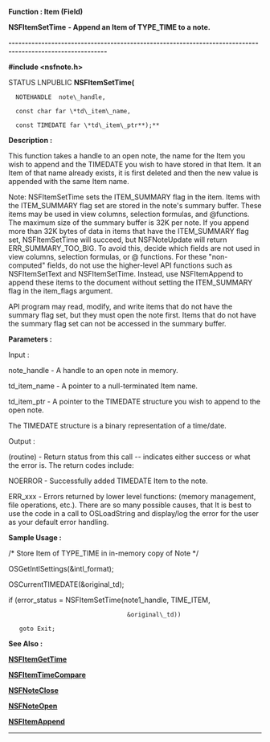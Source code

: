 




<!--
 /\* Font Definitions \*/
 @font-face
 {font-family:Courier;
 panose-1:2 7 4 9 2 2 5 2 4 4;}
@font-face
 {font-family:"Tms Rmn";
 panose-1:2 2 6 3 4 5 5 2 3 4;}
@font-face
 {font-family:Helv;
 panose-1:2 11 6 4 2 2 2 3 2 4;}
@font-face
 {font-family:"Cambria Math";
 panose-1:2 4 5 3 5 4 6 3 2 4;}
 /\* Style Definitions \*/
 p.MsoNormal, li.MsoNormal, div.MsoNormal
 {margin-top:0cm;
 margin-right:0cm;
 margin-bottom:8.0pt;
 margin-left:0cm;
 line-height:107%;
 font-size:11.0pt;
 font-family:"Calibri",sans-serif;}
.MsoChpDefault
 {font-size:11.0pt;}
.MsoPapDefault
 {margin-bottom:8.0pt;
 line-height:107%;}
 /\* Page Definitions \*/
 @page WordSection1
 {size:612.0pt 792.0pt;
 margin:72.0pt 72.0pt 72.0pt 72.0pt;}
div.WordSection1
 {page:WordSection1;}
-->




 


**Function : Item (Field)**



**NSFItemSetTime** **- Append an
Item of TYPE\_TIME to a note.**


**----------------------------------------------------------------------------------------------------------**



**#include <nsfnote.h>**



STATUS
LNPUBLIC **NSFItemSetTime(**  

      NOTEHANDLE  note\_handle,  

      const char far \*td\_item\_name,  

      const TIMEDATE far \*td\_item\_ptr**);**



**Description :**



This
function takes a handle to an open note, the name for the Item you wish to
append and the TIMEDATE  you wish to have stored in that Item.  It an Item of
that name already exists, it is first deleted and then the new value is
appended with the same Item name.   

  

Note: NSFItemSetTime sets the ITEM\_SUMMARY flag in the item. Items with the
ITEM\_SUMMARY flag set are stored in the note's summary buffer. These items may
be used in view columns,  selection formulas, and @functions. The maximum size
of the summary buffer is 32K per note. If you append more than 32K bytes of
data in items that have the ITEM\_SUMMARY flag set, NSFItemSetTime will succeed,
but NSFNoteUpdate will return ERR\_SUMMARY\_TOO\_BIG. To avoid this, decide which
fields are not used in view columns, selection formulas, or @ functions. For
these "non-computed" fields, do not use the higher-level API
functions such as NSFItemSetText and NSFItemSetTime. Instead, use NSFItemAppend
to append these items to the document without setting the ITEM\_SUMMARY flag in
the item\_flags argument.    

  

API program may read, modify, and write items that do not have the summary flag
set, but they must open the note first. Items that do not have the summary flag
set can not be accessed in the summary buffer.


 


**Parameters :**



Input :  

note\_handle  -  A handle to an open note in memory.  

  

td\_item\_name  -  A pointer to a null-terminated Item name.    

  

td\_item\_ptr  -  A pointer to the TIMEDATE structure you wish to append to the
open note.  

The TIMEDATE structure is a binary representation of a time/date.  

  




Output :  

(routine)  -  Return status from this call -- indicates either success or what
the error is. The return codes include:  

  

NOERROR - Successfully added TIMEDATE Item to the note.  

  

ERR\_xxx - Errors returned by lower level functions: (memory management, file operations,
etc.).  There are so many possible causes, that It is best to use the code in a
call to OSLoadString and display/log the error for the user as your default
error handling.  

  

  




 **Sample Usage :**


  

  

   /\* Store Item of TYPE\_TIME in in-memory copy of Note \*/  

  

   OSGetIntlSettings(&intl\_format);  

   OSCurrentTIMEDATE(&original\_td);  

   if (error\_status = NSFItemSetTime(note1\_handle, TIME\_ITEM,  

                                     &original\_td))  

       goto Exit;  

  




 **See Also :**


**[NSFItemGetTime](NSFItemGetTime.md)**


**[NSFItemTimeCompare](NSFItemTimeCompare.md)**


**[NSFNoteClose](NSFNoteClose.md)**


**[NSFNoteOpen](NSFNoteOpen.md)**


**[NSFItemAppend](NSFItemAppend.md)**



----------------------------------------------------------------------------------------------------------


 





